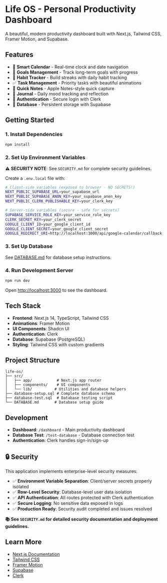 # Life OS - Personal Productivity Dashboard

A beautiful, modern productivity dashboard built with Next.js, Tailwind CSS, Framer Motion, and Supabase.

## Features

- 📅 **Smart Calendar** - Real-time clock and date navigation
- 🎯 **Goals Management** - Track long-term goals with progress
- 🔄 **Habit Tracker** - Build streaks with daily habit tracking
- ✅ **Task Management** - Priority tasks with beautiful animations
- 📝 **Quick Notes** - Apple Notes-style quick capture
- 📖 **Journal** - Daily mood tracking and reflection
- 🔐 **Authentication** - Secure login with Clerk
- 💾 **Database** - Persistent storage with Supabase

## Getting Started

### 1. Install Dependencies
```bash
npm install
```

### 2. Set Up Environment Variables

⚠️ **SECURITY NOTE**: See `SECURITY.md` for complete security guidelines.

Create a `.env.local` file with:
```bash
# Client-side variables (exposed to browser - NO SECRETS!)
NEXT_PUBLIC_SUPABASE_URL=your_supabase_url
NEXT_PUBLIC_SUPABASE_ANON_KEY=your_supabase_anon_key
NEXT_PUBLIC_CLERK_PUBLISHABLE_KEY=your_clerk_key

# Server-side variables (secure - safe for secrets)  
SUPABASE_SERVICE_ROLE_KEY=your_service_role_key
CLERK_SECRET_KEY=your_clerk_secret
GOOGLE_CLIENT_ID=your_google_client_id
GOOGLE_CLIENT_SECRET=your_google_client_secret
GOOGLE_REDIRECT_URI=http://localhost:3000/api/google-calendar/callback
```

### 3. Set Up Database
See [DATABASE.md](./DATABASE.md) for database setup instructions.

### 4. Run Development Server
```bash
npm run dev
```

Open [http://localhost:3000](http://localhost:3000) to see the dashboard.

## Tech Stack

- **Frontend**: Next.js 14, TypeScript, Tailwind CSS
- **Animations**: Framer Motion
- **UI Components**: Shadcn UI
- **Authentication**: Clerk
- **Database**: Supabase (PostgreSQL)
- **Styling**: Tailwind CSS with custom gradients

## Project Structure

```
life-os/
├── src/
│   ├── app/           # Next.js app router
│   ├── components/    # UI components
│   └── lib/          # Utilities and database helpers
├── database-setup.sql # Complete database schema
├── database-test.sql  # Database testing script
└── DATABASE.md       # Database setup guide
```

## Development

- **Dashboard**: `/dashboard` - Main productivity dashboard
- **Database Test**: `/test-database` - Database connection test
- **Authentication**: Clerk handles sign-in/sign-up

## 🔒 Security

This application implements enterprise-level security measures:

- ✅ **Environment Variable Separation**: Client/server secrets properly isolated
- ✅ **Row-Level Security**: Database-level user data isolation  
- ✅ **API Authentication**: All routes protected with Clerk authentication
- ✅ **Secure Logging**: No sensitive data exposed in logs
- ✅ **Production Ready**: Security audit completed and issues resolved

**📚 See `SECURITY.md` for detailed security documentation and deployment guidelines.**

## Learn More

- [Next.js Documentation](https://nextjs.org/docs)
- [Tailwind CSS](https://tailwindcss.com)
- [Framer Motion](https://www.framer.com/motion/)
- [Supabase](https://supabase.com)
- [Clerk](https://clerk.com)

